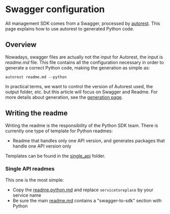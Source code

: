 # Swagger configuration

All management SDK comes from a Swagger, processed by [autorest](https://github.com/Azure/autorest.python). This page explains how to use autorest to generated Python code.

## Overview

Nowadays, swagger files are actually not the input for Autorest, the input is _readme.md_ file. This file contains all the configuration necessary in order to generate a correct Python code, making the generation as simple as:

```shell
autorest readme.md --python
```

In practical terms, we want to control the version of Autorest used, the output folder, etc. but this article will focus on Swagger and Readme. For more details about generation, see the [generation page](https://github.com/Azure/azure-sdk-for-python/blob/main/doc/dev/mgmt/generation.md).

## Writing the readme

Writing the readme is the responsibility of the Python SDK team. There is currently one type of template for Python readmes:
- Readme that handles only one API version, and generates packages that handle one API version only

Templates can be found in the [single_api](https://github.com/Azure/azure-sdk-for-python/blob/main/doc/dev/mgmt/swagger/single_api) folder.


### Single API readmes

This one is the most simple:
- Copy the [readme.python.md](https://github.com/Azure/azure-sdk-for-python/blob/main/doc/dev/mgmt/swagger/single_api/readme.python.md) and replace `servicetoreplace` by your service name
- Be sure the main [readme.md](https://github.com/Azure/azure-sdk-for-python/blob/main/doc/dev/mgmt/swagger/single_api/readme.md) contains a "swagger-to-sdk" section with Python



